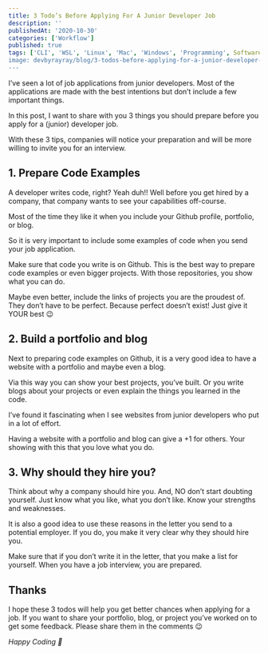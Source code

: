 ```yaml
---
title: 3 Todo’s Before Applying For A Junior Developer Job
description: ''
publishedAt: '2020-10-30'
categories: ['Workflow']
published: true
tags: ['CLI', 'WSL', 'Linux', 'Mac', 'Windows', 'Programming', Software Development']
image: devbyrayray/blog/3-todos-before-applying-for-a-junior-developer-job
---
```


I’ve seen a lot of job applications from junior developers. Most of the applications are made with the best intentions but don’t include a few important things.

In this post, I want to share with you 3 things you should prepare before you apply for a (junior) developer job.

With these 3 tips, companies will notice your preparation and will be more willing to invite you for an interview.

## 1. Prepare Code Examples
A developer writes code, right? Yeah duh!! Well before you get hired by a company, that company wants to see your capabilities off-course.

Most of the time they like it when you include your Github profile, portfolio, or blog.

So it is very important to include some examples of code when you send your job application.

Make sure that code you write is on Github. This is the best way to prepare code examples or even bigger projects. With those repositories, you show what you can do.

Maybe even better, include the links of projects you are the proudest of. They don’t have to be perfect. Because perfect doesn’t exist! Just give it YOUR best 😉

## 2. Build a portfolio and blog
Next to preparing code examples on Github, it is a very good idea to have a website with a portfolio and maybe even a blog.

Via this way you can show your best projects, you’ve built. Or you write blogs about your projects or even explain the things you learned in the code.

I’ve found it fascinating when I see websites from junior developers who put in a lot of effort.

Having a website with a portfolio and blog can give a +1 for others. Your showing with this that you love what you do.

## 3. Why should they hire you?
Think about why a company should hire you. And, NO don’t start doubting yourself. Just know what you like, what you don’t like. Know your strengths and weaknesses.

It is also a good idea to use these reasons in the letter you send to a potential employer. If you do, you make it very clear why they should hire you.

Make sure that if you don’t write it in the letter, that you make a list for yourself. When you have a job interview, you are prepared.

## Thanks
I hope these 3 todos will help you get better chances when applying for a job. If you want to share your portfolio, blog, or project you’ve worked on to get some feedback. Please share them in the comments 😉

_Happy Coding 🚀_
